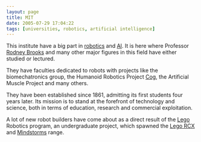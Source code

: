 ```yaml
---
layout: page
title: MIT
date: 2005-07-29 17:04:22
tags: [universities, robotics, artificial intelligence]
---
```

This institute have a big part in [robotics](/wiki/robotic.html "Robotic") and [AI](/wiki/ai.html "Artificial Intelligence"). It is here where Professor [Rodney Brooks](/wiki/rodney_brooks.html "Rodney Brooks") and many other major figures in this field have either studied or lectured.

They have faculties dedicated to robots with projects like the biomechatronics group, the Humanoid Robotics Project [Cog](/wiki/cog.html "A robotic model of human form and behaviour"), the Artificial Muscle Project and many others.

They have been established since 1861, admitting its first students four years later. Its mission is to stand at the forefront of technology and science, both in terms of education, research and commercial exploitation.

A lot of new robot builders have come about as a direct result of the [Lego](/wiki/lego.html "The best known construction toy") Robotics program, an undergraduate project, which spawned the [Lego RCX](/wiki/rcx.html "The Lego RCX") and [Mindstorms](/wiki/mindstorms.html "A Robotic construction toy system from Lego") range.
